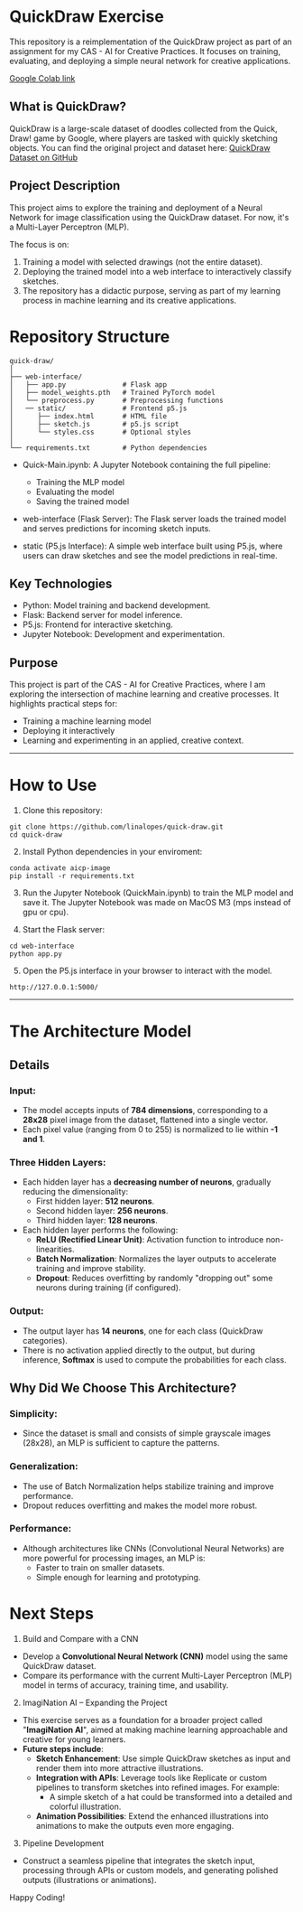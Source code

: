 # QuickDraw Exercise
This repository is a reimplementation of the QuickDraw project as part of an assignment for my CAS - AI for Creative Practices. It focuses on training, evaluating, and deploying a simple neural network for creative applications.

[Google Colab link](https://colab.research.google.com/github/linalopes/quick-draw/blob/main/Quick-Main.ipynb)

## What is QuickDraw?
QuickDraw is a large-scale dataset of doodles collected from the Quick, Draw! game by Google, where players are tasked with quickly sketching objects. You can find the original project and dataset here:
[QuickDraw Dataset on GitHub](https://github.com/googlecreativelab/quickdraw-dataset)

## Project Description
This project aims to explore the training and deployment of a Neural Network for image classification using the QuickDraw dataset. For now, it's a Multi-Layer Perceptron (MLP).

The focus is on:

1. Training a model with selected drawings (not the entire dataset).
2. Deploying the trained model into a web interface to interactively classify sketches.
3. The repository has a didactic purpose, serving as part of my learning process in machine learning and its creative applications.

# Repository Structure

```
quick-draw/
│
├── web-interface/
│   ├── app.py              # Flask app
│   ├── model_weights.pth   # Trained PyTorch model
│   └── preprocess.py       # Preprocessing functions
│   ── static/              # Frontend p5.js
│      ├── index.html       # HTML file
│      ├── sketch.js        # p5.js script
│      └── styles.css       # Optional styles
│
└── requirements.txt        # Python dependencies

```

- Quick-Main.ipynb:
    A Jupyter Notebook containing the full pipeline:
    - Training the MLP model
    - Evaluating the model
    - Saving the trained model

- web-interface (Flask Server):
The Flask server loads the trained model and serves predictions for incoming sketch inputs.

- static (P5.js Interface):
A simple web interface built using P5.js, where users can draw sketches and see the model predictions in real-time.

## Key Technologies
- Python: Model training and backend development.
- Flask: Backend server for model inference.
- P5.js: Frontend for interactive sketching.
- Jupyter Notebook: Development and experimentation.

## Purpose
This project is part of the CAS - AI for Creative Practices, where I am exploring the intersection of machine learning and creative processes. It highlights practical steps for:

- Training a machine learning model
- Deploying it interactively
- Learning and experimenting in an applied, creative context.

---

# How to Use

1. Clone this repository:
```
git clone https://github.com/linalopes/quick-draw.git
cd quick-draw
```

2. Install Python dependencies in your enviroment:
```
conda activate aicp-image
pip install -r requirements.txt
```

3. Run the Jupyter Notebook (QuickMain.ipynb) to train the MLP model and save it. The Jupyter Notebook was made on MacOS M3 (mps instead of gpu or cpu).

4. Start the Flask server:
```
cd web-interface
python app.py
```


5. Open the P5.js interface in your browser to interact with the model.
```
http://127.0.0.1:5000/
```

---
# The Architecture Model 
## Details

### Input:
- The model accepts inputs of **784 dimensions**, corresponding to a **28x28** pixel image from the dataset, flattened into a single vector.
- Each pixel value (ranging from 0 to 255) is normalized to lie within **-1 and 1**.

### Three Hidden Layers:
- Each hidden layer has a **decreasing number of neurons**, gradually reducing the dimensionality:
    - First hidden layer: **512 neurons**.
    - Second hidden layer: **256 neurons**.
    - Third hidden layer: **128 neurons**.
- Each hidden layer performs the following:
    - **ReLU (Rectified Linear Unit)**: Activation function to introduce non-linearities.
    - **Batch Normalization**: Normalizes the layer outputs to accelerate training and improve stability.
    - **Dropout**: Reduces overfitting by randomly "dropping out" some neurons during training (if configured).

### Output:
- The output layer has **14 neurons**, one for each class (QuickDraw categories).
- There is no activation applied directly to the output, but during inference, **Softmax** is used to compute the probabilities for each class.

## Why Did We Choose This Architecture?

### Simplicity:
- Since the dataset is small and consists of simple grayscale images (28x28), an MLP is sufficient to capture the patterns.

### Generalization:
- The use of Batch Normalization helps stabilize training and improve performance.
- Dropout reduces overfitting and makes the model more robust.

### Performance:
- Although architectures like CNNs (Convolutional Neural Networks) are more powerful for processing images, an MLP is:
    - Faster to train on smaller datasets.
    - Simple enough for learning and prototyping.

# Next Steps

1. Build and Compare with a CNN

- Develop a **Convolutional Neural Network (CNN)** model using the same QuickDraw dataset.
- Compare its performance with the current Multi-Layer Perceptron (MLP) model in terms of accuracy, training time, and usability.

2. ImagiNation AI – Expanding the Project

- This exercise serves as a foundation for a broader project called "**ImagiNation AI**", aimed at making machine learning approachable and creative for young learners.
- **Future steps include**:
    - **Sketch Enhancement**: Use simple QuickDraw sketches as input and render them into more attractive illustrations.
    - **Integration with APIs**: Leverage tools like Replicate or custom pipelines to transform sketches into refined images. For example:
        - A simple sketch of a hat could be transformed into a detailed and colorful illustration.
    - **Animation Possibilities**: Extend the enhanced illustrations into animations to make the outputs even more engaging.

3. Pipeline Development

- Construct a seamless pipeline that integrates the sketch input, processing through APIs or custom models, and generating polished outputs (illustrations or animations).

Happy Coding!